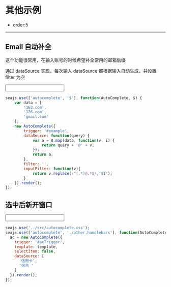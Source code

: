 # 其他示例

- order:5

---

<script>
seajs.use('select.css');
</script>

## Email 自动补全

这个功能很常用，在输入账号的时候希望补全常用的邮箱后缀

通过 dataSource 实现，每次输入 dataSource 都根据输入自动生成，并设置 filter 为空

<input id="example" type="text" value="" />

````javascript
seajs.use(['autocomplete', '$'], function(AutoComplete, $) {
    var data = [
        '163.com',
        '126.com',
        'gmail.com'
    ];
    new AutoComplete({
        trigger: '#example',
        dataSource: function(query) {
            var a = $.map(data, function(v, i) {
                return query + '@' + v;
            });
            return a;
        },
        filter: '',
        inputFilter: function(v){
            return v.replace(/^(.*)@.*$/,'$1');
        }
    }).render();
});
````

## 选中后新开窗口

<form action="">
  <input id="acTrigger" type="text" value="" />
</form>

````javascript
seajs.use('../src/autocomplete.css');
seajs.use(['autocomplete', './other.handlebars'], function(AutoComplete, template) {
  ac = new AutoComplete({
    trigger: '#acTrigger',
    template: template,
    selectItem: false,
    dataSource: [
      '信用卡',
      '信息 '
    ]
  }).render();
});
````

